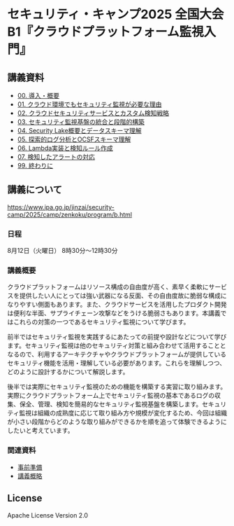 # セキュリティ・キャンプ2025 全国大会 B1『クラウドプラットフォーム監視入門』

## 講義資料

- [00. 導入・概要](./docs/00_intro.md)
- [01. クラウド環境でもセキュリティ監視が必要な理由](./docs/01_cloud_security_challenges.md)
- [02. クラウドセキュリティサービスとカスタム検知戦略](./docs/02_managed_services_and_custom_detection.md)
- [03. セキュリティ監視基盤の統合と段階的構築](./docs/03_unified_security_monitoring_platform.md)
- [04. Security Lake概要とデータスキーマ理解](./docs/04_security_lake_overview_and_data_schema.md)
- [05. 探索的ログ分析とOCSFスキーマ理解](./docs/05_detection_rules_and_alerts.md)
- [06. Lambda実装と検知ルール作成](./docs/06_lambda_implementation_and_detection_rules.md)
- [07. 検知したアラートの対応](./docs/07_alert_handling.md)
- [99. 終わりに](./docs/99_wrap_up.md)

## 講義について

https://www.ipa.go.jp/jinzai/security-camp/2025/camp/zenkoku/program/b.html

### 日程

8月12日（火曜日） 8時30分～12時30分

### 講義概要

クラウドプラットフォームはリソース構成の自由度が高く、素早く柔軟にサービスを提供したい人にとっては強い武器になる反面、その自由度故に脆弱な構成になりやすい側面もあります。また、クラウドサービスを活用したプロダクト開発は便利な半面、サプライチェーン攻撃などをうける脆弱さもあります。本講義ではこれらの対策の一つであるセキュリティ監視について学びます。

前半ではセキュリティ監視を実践するにあたっての前提や設計などについて学びます。セキュリティ監視は他のセキュリティ対策と組み合わせて活用することとなるので、利用するアーキテクチャやクラウドプラットフォームが提供しているセキュリティ機能を活用・理解している必要があります。これらを理解しつつ、どのように設計するかについて解説します。

後半では実際にセキュリティ監視のための機能を構築する実習に取り組みます。実際にクラウドプラットフォーム上でセキュリティ監視の基本であるログの収集、保全、管理、検知を簡易的なセキュリティ監視基盤を構築します。セキュリティ監視は組織の成熟度に応じて取り組み方や規模が変化するため、今回は組織が小さい段階からどのような取り組みができるかを順を追って体験できるようにしたいと考えています。

### 関連資料

- [事前準備](./preparation.md)
- [講義概略](./outline.md)

## License

Apache License Version 2.0
